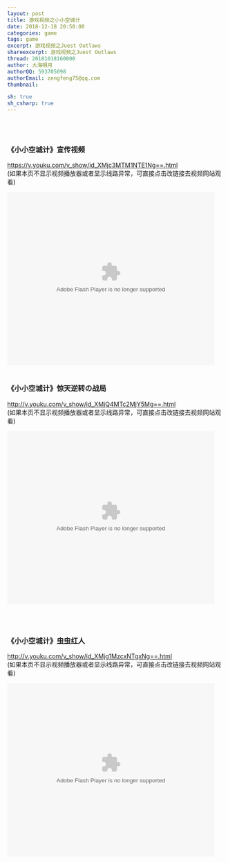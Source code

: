 ```yaml
---
layout: post
title: 游戏视频之小小空城计
date: 2018-12-18 20:50:00
categories: game
tags: game
excerpt: 游戏视频之Juest Outlaws
shareexcerpt: 游戏视频之Juest Outlaws
thread: 20181018160000
author: 大海明月
authorQQ: 593705098
authorEmail: zengfeng75@qq.com
thumbnail: 

sh: true
sh_csharp: true
---
```





<br>
<br>

### 《小小空城计》宣传视频

<a href="https://v.youku.com/v_show/id_XMjc3MTM1NTE1Ng==.html" target="_blank">https://v.youku.com/v_show/id_XMjc3MTM1NTE1Ng==.html</a><br>
(如果本页不显示视频播放器或者显示线路异常，可直接点击改链接去视频网站观看)<br>

<embed src='http://player.youku.com/player.php/sid/XMzk2NzkwMjYxMg==/v.swf' allowFullScreen='true' quality='high' width='480' height='400' align='middle' allowScriptAccess='always' type='application/x-shockwave-flash' />




<br>
<br>

### 《小小空城计》惊天逆转の战局

<a href="http://v.youku.com/v_show/id_XMjQ4MTc2MjY5Mg==.html" target="_blank"> http://v.youku.com/v_show/id_XMjQ4MTc2MjY5Mg==.html</a><br>
(如果本页不显示视频播放器或者显示线路异常，可直接点击改链接去视频网站观看)<br>

<embed src='http://player.youku.com/player.php/sid/XMjQ4MTc2MjY5Mg==/v.swf' allowFullScreen='true' quality='high' width='480' height='400' align='middle' allowScriptAccess='always' type='application/x-shockwave-flash'></embed>


<br>
<br>

### 《小小空城计》虫虫红人


<a href="http://v.youku.com/v_show/id_XMjg1MzcxNTgxNg==.html" target="_blank"> http://v.youku.com/v_show/id_XMjg1MzcxNTgxNg==.html</a><br>
(如果本页不显示视频播放器或者显示线路异常，可直接点击改链接去视频网站观看)<br>


<embed src='http://player.youku.com/player.php/sid/XMjg1MzcxNTgxNg==/v.swf' allowFullScreen='true' quality='high' width='480' height='400' align='middle' allowScriptAccess='always' type='application/x-shockwave-flash'></embed>